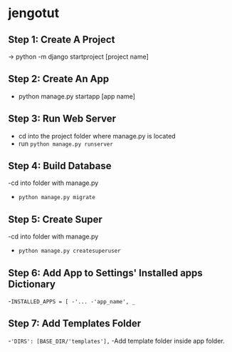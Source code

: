 # jengotut

## Step 1: Create A Project
-> python -m django startproject [project name]

## Step 2: Create An App
- python manage.py startapp [app name]

## Step 3: Run Web Server
- cd into the project folder where manage.py is located
- run `python manage.py runserver`

## Step 4: Build Database
-cd into folder with manage.py
- `python manage.py migrate`

## Step 5: Create Super
-cd into folder with manage.py
- `python manage.py createsuperuser`

## Step 6: Add App to Settings' Installed apps Dictionary
-`INSTALLED_APPS = [
-'...
-'app_name',
_`

## Step 7: Add Templates Folder
-`'DIRS': [BASE_DIR/'templates'],`
-Add template folder inside app folder.
